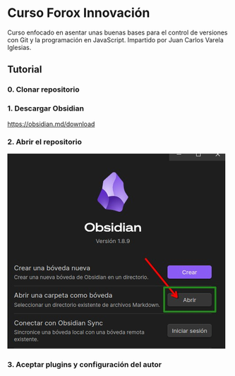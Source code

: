 # Curso Forox Innovación 

Curso enfocado en asentar unas buenas bases para el control de versiones con Git y la programación en JavaScript. Impartido por Juan Carlos Varela Iglesias.

## Tutorial

### 0. Clonar repositorio

### 1. Descargar Obsidian

https://obsidian.md/download

### 2. Abrir el repositorio

![Paso 2](./assets/Captura_20250418_102927.jpg)

### 3. Aceptar plugins y configuración del autor
